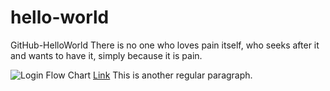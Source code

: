 # hello-world
GitHub-HelloWorld
There is no one who loves pain itself, who seeks after it and wants to have it, simply because it is pain.


![Login Flow Chart](https://github.com/rameshporeddy/Frictionless-Playfab-Unity-Authentication/blob/master/LoginFlowChart.jpeg)
[Link](https://www.lucidchart.com/documents/view/b0571287-62e5-4145-8633-43dccf18e22d/0)
This is another regular paragraph.

